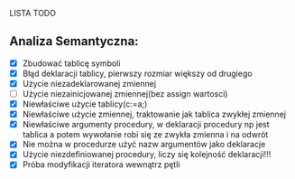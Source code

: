 LISTA TODO

## Analiza Semantyczna: 

- [x] Zbudować tablicę symboli 
- [x] Błąd deklaracji tablicy, pierwszy rozmiar większy od drugiego
- [x] Użycie niezadeklarowanej zmiennej 
- [ ] Użycie niezainicjowanej zmiennej(bez assign wartosci)
- [x] Niewłaściwe użycie tablicy(c:=a;)
- [x] Niewłaściwe użycie zmiennej, traktowanie jak tablica zwykłej zmiennej
- [x] Niewłaściwe argumenty procedury, w deklaracji procedury np jest tablica a potem wywołanie robi się ze zwykła zmienna i na odwrót
- [x] Nie można w procedurze użyć nazw argumentów jako deklaracje 
- [x] Użycie niezdefiniowanej procedury, liczy się kolejność deklaracji!!!
- [x] Próba modyfikacji iteratora wewnątrz pętli